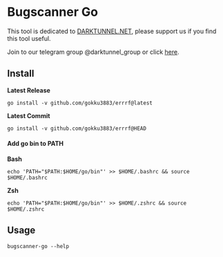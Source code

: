 # Bugscanner Go

This tool is dedicated to [DARKTUNNEL.NET](https://www.darktunnel.net), please support us if you find this tool useful.

Join to our telegram group @darktunnel_group or click [here](https://t.me/darktunnel_group).


Install
-------

**Latest Release**

	go install -v github.com/gokku3883/errrf@latest

**Latest Commit**

	go install -v github.com/gokku3883/errrf@HEAD


#### Add go bin to PATH

**Bash**

	echo 'PATH="$PATH:$HOME/go/bin"' >> $HOME/.bashrc && source $HOME/.bashrc

**Zsh**

	echo 'PATH="$PATH:$HOME/go/bin"' >> $HOME/.zshrc && source $HOME/.zshrc


Usage
-----

	bugscanner-go --help
